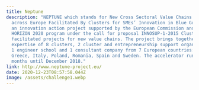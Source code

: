 ```yaml
---
title: Neptune
description: "NEPTUNE which stands for New Cross Sectoral Value Chains Creation
  across Europe Facilitated By Clusters for SMEs’ Innovation in Blue Growth,  is
  an innovation action project supported by the European Commission and its
  HORIZON 2020 program under the call for proposal INNOSUP-1-2015 Cluster
  facilitated projects for new value chains. The project brings together the
  expertise of 8 clusters, 2 cluster and entrepreneurship support organizations,
  1 engineer school and 1 consultant company from 7 European countries: France,
  Greece, Italy, Poland, Romania, Spain and Sweden. The accelerator runs for 30
  months until December 2018."
link: http://www.neptune-project.eu/
date: 2020-12-23T08:57:58.044Z
image: /assets/challenge1.webp
---
```


